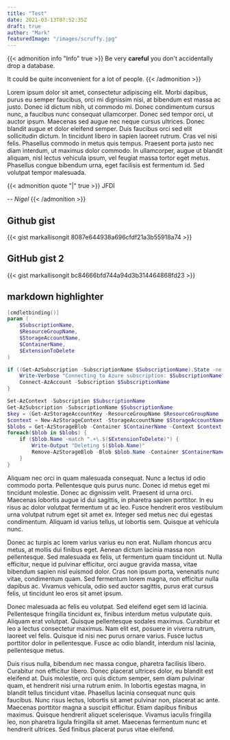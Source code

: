 ```yaml
---
title: "Test"
date: 2021-03-13T07:52:35Z
draft: true
author: "Mark"
featuredImage: "/images/scruffy.jpg"
---
```



{{< admonition info "Info" true >}}
Be very **careful** you don't accidentally drop a database.

It could be quite inconvenient for a lot of people.
{{< /admonition >}}

Lorem ipsum dolor sit amet, consectetur adipiscing elit. Morbi dapibus, purus eu semper faucibus, orci mi dignissim nisi, at bibendum est massa ac justo. Donec id dictum nibh, ut commodo mi. Donec condimentum cursus nunc, a faucibus nunc consequat ullamcorper. Donec sed tempor orci, ut auctor ipsum. Maecenas sed augue nec neque cursus ultrices. Donec blandit augue et dolor eleifend semper. Duis faucibus orci sed elit sollicitudin dictum. In tincidunt libero in sapien laoreet rutrum. Cras vel nisi felis. Phasellus commodo in metus quis tempus. Praesent porta justo nec diam interdum, ut maximus dolor commodo. In ullamcorper, augue ut blandit aliquam, nisl lectus vehicula ipsum, vel feugiat massa tortor eget metus. Phasellus congue bibendum urna, eget facilisis est fermentum id. Sed volutpat tempor malesuada.

{{< admonition quote "|" true >}}
JFDI

*-- Nigel*
{{< /admonition >}}

## Github gist

{{< gist markallisongit 8087e644938a696cfdf21a3b55918a74 >}}

## GitHub gist 2

{{< gist markallisongit bc84666bfd744a94d3b314464868fd23 >}}

## markdown highlighter

``` PowerShell
[cmdletbinding()]
param (
    $SubscriptionName,
    $ResourceGroupName,
    $StorageAccountName,
    $ContainerName,
    $ExtensionToDelete
)

if ((Get-AzSubscription -SubscriptionName $SubscriptionName).State -ne 'Enabled') {
    Write-Verbose "Connecting to Azure subscription: $SubscriptionName"
    Connect-AzAccount -Subscription $SubscriptionName 
}

Set-AzContext -Subscription $SubscriptionName
Get-AzSubscription -SubscriptionName $SubscriptionName
$key = (Get-AzStorageAccountKey -ResourceGroupName $ResourceGroupName -Name $StorageAccountName | where {$_.KeyName -eq 'key1'}).Value
$context = New-AzStorageContext -StorageAccountName $StorageAccountName -StorageAccountKey $key
$blobs = Get-AzStorageBlob -Container $ContainerName -Context $context | where { $null -eq $_.SnapshotTime }
foreach($blob in $blobs) { 
    if ($blob.Name -match ".+\.$($ExtensionToDelete)") {
        Write-Output "Deleting $($blob.Name)"
        Remove-AzStorageBlob -Blob $blob.Name -Container $ContainerName -Context $context
    }
}
```


Aliquam nec orci in quam malesuada consequat. Nunc a lectus id odio commodo porta. Pellentesque quis purus nunc. Donec id metus eget mi tincidunt molestie. Donec ac dignissim velit. Praesent id urna orci. Maecenas lobortis augue id dui sagittis, in pharetra sapien porttitor. In eu risus ac dolor volutpat fermentum ut ac leo. Fusce hendrerit eros vestibulum urna volutpat rutrum eget sit amet ex. Integer sed metus nec dui egestas condimentum. Aliquam id varius tellus, ut lobortis sem. Quisque at vehicula nunc.

Donec ac turpis ac lorem varius varius eu non erat. Nullam rhoncus arcu metus, at mollis dui finibus eget. Aenean dictum lacinia massa non pellentesque. Sed malesuada ex felis, ut fermentum quam tincidunt ut. Nulla efficitur, neque id pulvinar efficitur, orci augue gravida massa, vitae bibendum sapien nisl euismod dolor. Cras non ipsum porta, venenatis nunc vitae, condimentum quam. Sed fermentum lorem magna, non efficitur nulla dapibus ac. Vivamus vehicula, odio sed auctor sagittis, purus erat cursus felis, ut tincidunt leo eros sit amet ipsum.

Donec malesuada ac felis eu volutpat. Sed eleifend eget sem id lacinia. Pellentesque fringilla tincidunt ex, finibus interdum metus vulputate quis. Aliquam erat volutpat. Quisque pellentesque sodales maximus. Curabitur et leo a lectus consectetur maximus. Nam elit est, posuere in viverra rutrum, laoreet vel felis. Quisque id nisi nec purus ornare varius. Fusce luctus porttitor dolor in pellentesque. Fusce ac odio blandit, interdum nisl lacinia, pellentesque metus.

Duis risus nulla, bibendum nec massa congue, pharetra facilisis libero. Curabitur non efficitur libero. Donec placerat ultrices dolor, eu blandit est eleifend at. Duis molestie, orci quis dictum semper, sem diam pulvinar quam, et hendrerit nisi urna rutrum enim. In lobortis egestas magna, in blandit tellus tincidunt vitae. Phasellus lacinia consequat nunc quis faucibus. Nunc risus lectus, lobortis sit amet pulvinar non, placerat ac ante. Maecenas porttitor magna a suscipit efficitur. Etiam dapibus finibus maximus. Quisque hendrerit aliquet scelerisque. Vivamus iaculis fringilla leo, non pharetra ligula fringilla sit amet. Maecenas fermentum nunc et hendrerit ultrices. Sed finibus placerat purus vitae eleifend.